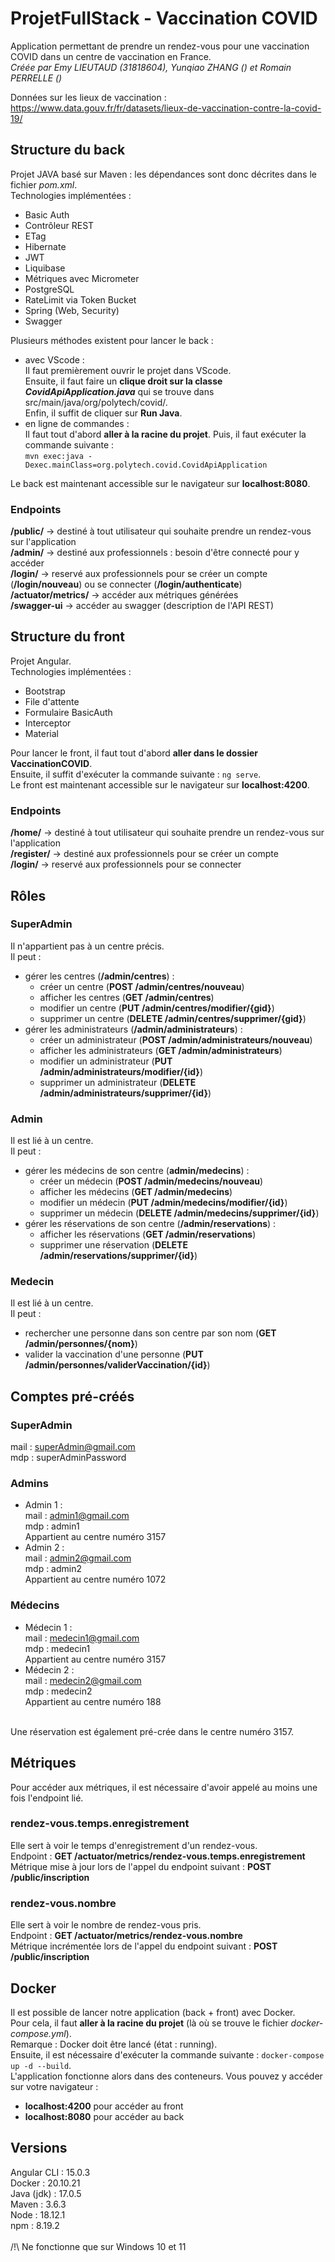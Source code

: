 # ProjetFullStack - Vaccination COVID
Application permettant de prendre un rendez-vous pour une vaccination COVID dans un centre de vaccination en France. <br>
*Créée par Emy LIEUTAUD (31818604), Yunqiao ZHANG () et Romain PERRELLE ()*

Données sur les lieux de vaccination : https://www.data.gouv.fr/fr/datasets/lieux-de-vaccination-contre-la-covid-19/

## Structure du back
Projet JAVA basé sur Maven : les dépendances sont donc décrites dans le fichier *pom.xml*.<br>
Technologies implémentées :<br>
- Basic Auth
- Contrôleur REST
- ETag
- Hibernate
- JWT
- Liquibase
- Métriques avec Micrometer
- PostgreSQL
- RateLimit via Token Bucket
- Spring (Web, Security)
- Swagger <br>

Plusieurs méthodes existent pour lancer le back : <br>
- avec VScode : <br>
Il faut premièrement ouvrir le projet dans VScode.<br>
Ensuite, il faut faire un **clique droit sur la classe *CovidApiApplication.java*** qui se trouve dans src/main/java/org/polytech/covid/.<br>
Enfin, il suffit de cliquer sur **Run Java**.<br>
- en ligne de commandes : <br>
Il faut tout d'abord **aller à la racine du projet**.
Puis, il faut exécuter la commande suivante : <br>```mvn exec:java -Dexec.mainClass=org.polytech.covid.CovidApiApplication```

Le back est maintenant accessible sur le navigateur sur **localhost:8080**.

### Endpoints
**/public/** -> destiné à tout utilisateur qui souhaite prendre un rendez-vous sur l'application<br>
**/admin/** -> destiné aux professionnels : besoin d'être connecté pour y accéder<br>
**/login/** -> reservé aux professionnels pour se créer un compte (**/login/nouveau**) ou se connecter (**/login/authenticate**)<br>
**/actuator/metrics/** -> accéder aux métriques générées<br>
**/swagger-ui** -> accéder au swagger (description de l'API REST)

## Structure du front
Projet Angular.<br>
Technologies implémentées :<br>
- Bootstrap
- File d'attente
- Formulaire BasicAuth
- Interceptor
- Material <br>

Pour lancer le front, il faut tout d'abord **aller dans le dossier VaccinationCOVID**.<br>
Ensuite, il suffit d'exécuter la commande suivante : ```ng serve```.<br>
Le front est maintenant accessible sur le navigateur sur **localhost:4200**.

### Endpoints
**/home/** -> destiné à tout utilisateur qui souhaite prendre un rendez-vous sur l'application<br>
**/register/** -> destiné aux professionnels pour se créer un compte<br>
**/login/** -> reservé aux professionnels pour se connecter<br>

## Rôles

### SuperAdmin
Il n'appartient pas à un centre précis. <br>
Il peut :
- gérer les centres (**/admin/centres**) : 
  - créer un centre (**POST /admin/centres/nouveau**)
  - afficher les centres (**GET /admin/centres**)
  - modifier un centre (**PUT /admin/centres/modifier/{gid}**)
  - supprimer un centre (**DELETE /admin/centres/supprimer/{gid}**)
- gérer les administrateurs (**/admin/administrateurs**) : 
  - créer un administrateur (**POST /admin/administrateurs/nouveau**)
  - afficher les administrateurs (**GET /admin/administrateurs**)
  - modifier un administrateur (**PUT /admin/administrateurs/modifier/{id}**)
  - supprimer un administrateur (**DELETE /admin/administrateurs/supprimer/{id}**)
  
### Admin
Il est lié à un centre.<br>
Il peut : 
- gérer les médecins de son centre (**admin/medecins**) : 
  - créer un médecin (**POST /admin/medecins/nouveau**)
  - afficher les médecins (**GET /admin/medecins**)
  - modifier un médecin (**PUT /admin/medecins/modifier/{id}**)
  - supprimer un médecin (**DELETE /admin/medecins/supprimer/{id}**)
- gérer les réservations de son centre (**/admin/reservations**) : 
  - afficher les réservations (**GET /admin/reservations**)
  - supprimer une réservation (**DELETE /admin/reservations/supprimer/{id}**)

### Medecin
Il est lié à un centre.<br>
Il peut :
- rechercher une personne dans son centre par son nom (**GET /admin/personnes/{nom}**)
- valider la vaccination d'une personne (**PUT /admin/personnes/validerVaccination/{id}**)

## Comptes pré-créés
### SuperAdmin
mail : superAdmin@gmail.com<br>
mdp : superAdminPassword
### Admins
- Admin 1 : <br>
mail : admin1@gmail.com<br>
mdp : admin1<br>
Appartient au centre numéro 3157
- Admin 2 : <br>
mail : admin2@gmail.com<br>
mdp : admin2<br>
Appartient au centre numéro 1072
### Médecins
- Médecin 1 : <br>
mail : medecin1@gmail.com<br>
mdp : medecin1<br>
Appartient au centre numéro 3157
- Médecin 2 : <br>
mail : medecin2@gmail.com<br>
mdp : medecin2<br>
Appartient au centre numéro 188<br>
<br>
Une réservation est également pré-crée dans le centre numéro 3157.

## Métriques
Pour accéder aux métriques, il est nécessaire d'avoir appelé au moins une fois l'endpoint lié. 

### rendez-vous.temps.enregistrement
Elle sert à voir le temps d'enregistrement d'un rendez-vous. <br>
Endpoint : **GET /actuator/metrics/rendez-vous.temps.enregistrement**<br>
Métrique mise à jour lors de l'appel du endpoint suivant : **POST /public/inscription**

### rendez-vous.nombre
Elle sert à voir le nombre de rendez-vous pris. <br>
Endpoint : **GET /actuator/metrics/rendez-vous.nombre**<br>
Métrique incrémentée lors de l'appel du endpoint suivant : **POST /public/inscription**

## Docker
Il est possible de lancer notre application (back + front) avec Docker.<br>
Pour cela, il faut **aller à la racine du projet** (là où se trouve le fichier *docker-compose.yml*).<br>
Remarque : Docker doit être lancé (état : running).<br>
Ensuite, il est nécessaire d'exécuter la commande suivante : ```docker-compose up -d --build```.<br>
L'application fonctionne alors dans des conteneurs. Vous pouvez y accéder sur votre navigateur :
- **localhost:4200** pour accéder au front
- **localhost:8080** pour accéder au back

## Versions
Angular CLI : 15.0.3<br>
Docker : 20.10.21<br>
Java (jdk) : 17.0.5<br>
Maven : 3.6.3<br>
Node : 18.12.1<br>
npm : 8.19.2<br>
<br>
/!\ Ne fonctionne que sur Windows 10 et 11
